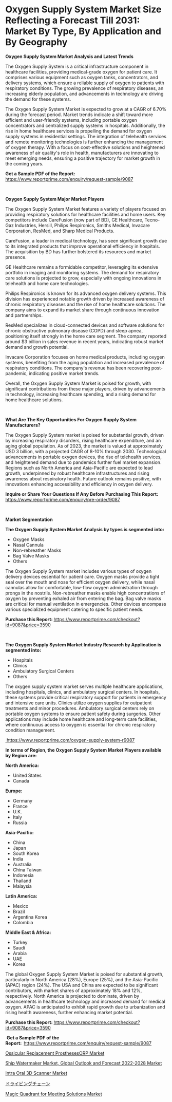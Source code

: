 <p><h1>Oxygen Supply System Market Size Reflecting a Forecast Till 2031: Market By Type, By Application and By Geography</h1></p><p><strong>Oxygen Supply System Market Analysis and Latest Trends</strong></p>
<p><p>The Oxygen Supply System is a critical infrastructure component in healthcare facilities, providing medical-grade oxygen for patient care. It comprises various equipment such as oxygen tanks, concentrators, and delivery systems, which ensure a reliable supply of oxygen to patients with respiratory conditions. The growing prevalence of respiratory diseases, an increasing elderly population, and advancements in technology are driving the demand for these systems.</p><p>The Oxygen Supply System Market is expected to grow at a CAGR of 6.70% during the forecast period. Market trends indicate a shift toward more efficient and user-friendly systems, including portable oxygen concentrators and centralized supply systems in hospitals. Additionally, the rise in home healthcare services is propelling the demand for oxygen supply systems in residential settings. The integration of telehealth services and remote monitoring technologies is further enhancing the management of oxygen therapy. With a focus on cost-effective solutions and heightened awareness of air quality's role in health, manufacturers are innovating to meet emerging needs, ensuring a positive trajectory for market growth in the coming years.</p></p>
<p><strong>Get a Sample PDF of the Report:&nbsp;</strong> <a href="https://www.reportprime.com/enquiry/request-sample/9087">https://www.reportprime.com/enquiry/request-sample/9087</a></p>
<p>&nbsp;</p>
<p><strong>Oxygen Supply System Major Market Players</strong></p>
<p><p>The Oxygen Supply System Market features a variety of players focused on providing respiratory solutions for healthcare facilities and home users. Key competitors include CareFusion (now part of BD), GE Healthcare, Tecno-Gaz Industries, Hersill, Philips Respironics, Smiths Medical, Invacare Corporation, ResMed, and Sharp Medical Products. </p><p>CareFusion, a leader in medical technology, has seen significant growth due to its integrated products that improve operational efficiency in hospitals. The acquisition by BD has further bolstered its resources and market presence.</p><p>GE Healthcare remains a formidable competitor, leveraging its extensive portfolio in imaging and monitoring systems. The demand for respiratory care solutions is projected to grow, especially with ongoing innovations in telehealth and home care technologies.</p><p>Philips Respironics is known for its advanced oxygen delivery systems. This division has experienced notable growth driven by increased awareness of chronic respiratory diseases and the rise of home healthcare solutions. The company aims to expand its market share through continuous innovation and partnerships.</p><p>ResMed specializes in cloud-connected devices and software solutions for chronic obstructive pulmonary disease (COPD) and sleep apnea, positioning itself strongly in the home care segment. The company reported around $3 billion in sales revenue in recent years, indicating robust market demand and growth potential.</p><p>Invacare Corporation focuses on home medical products, including oxygen systems, benefiting from the aging population and increased prevalence of respiratory conditions. The company's revenue has been recovering post-pandemic, indicating positive market trends.</p><p>Overall, the Oxygen Supply System Market is poised for growth, with significant contributions from these major players, driven by advancements in technology, increasing healthcare spending, and a rising demand for home healthcare solutions.</p></p>
<p>&nbsp;</p>
<p><strong>What Are The Key Opportunities For Oxygen Supply System Manufacturers?</strong></p>
<p><p>The Oxygen Supply System market is poised for substantial growth, driven by increasing respiratory disorders, rising healthcare expenditure, and an aging global population. As of 2023, the market is valued at approximately USD 3 billion, with a projected CAGR of 8-10% through 2030. Technological advancements in portable oxygen devices, the rise of telehealth services, and heightened demand due to pandemics further fuel market expansion. Regions such as North America and Asia-Pacific are expected to lead growth, underpinned by robust healthcare infrastructures and rising awareness about respiratory health. Future outlook remains positive, with innovations enhancing accessibility and efficiency in oxygen delivery.</p></p>
<p><strong>Inquire or Share Your Questions If Any Before Purchasing This Report:</strong> <a href="https://www.reportprime.com/enquiry/pre-order/9087">https://www.reportprime.com/enquiry/pre-order/9087</a></p>
<p>&nbsp;</p>
<p><strong>Market Segmentation</strong></p>
<p><strong>The Oxygen Supply System Market Analysis by types is segmented into:</strong></p>
<p><ul><li>Oxygen Masks</li><li>Nasal Cannula</li><li>Non-rebreather Masks</li><li>Bag Valve Masks</li><li>Others</li></ul></p>
<p><p>The Oxygen Supply System market includes various types of oxygen delivery devices essential for patient care. Oxygen masks provide a tight seal over the mouth and nose for efficient oxygen delivery, while nasal cannulas allow for comfortable, low-flow oxygen administration through prongs in the nostrils. Non-rebreather masks enable high concentrations of oxygen by preventing exhaled air from entering the bag. Bag valve masks are critical for manual ventilation in emergencies. Other devices encompass various specialized equipment catering to specific patient needs.</p></p>
<p><strong>Purchase this Report:&nbsp;</strong><a href="https://www.reportprime.com/checkout?id=9087&price=3590">https://www.reportprime.com/checkout?id=9087&price=3590</a></p>
<p>&nbsp;</p>
<p><strong>The Oxygen Supply System Market Industry Research by Application is segmented into:</strong></p>
<p><ul><li>Hospitals</li><li>Clinics</li><li>Ambulatory Surgical Centers</li><li>Others</li></ul></p>
<p><p>The oxygen supply system market serves multiple healthcare applications, including hospitals, clinics, and ambulatory surgical centers. In hospitals, these systems provide critical respiratory support for patients in emergency and intensive care units. Clinics utilize oxygen supplies for outpatient treatments and minor procedures. Ambulatory surgical centers rely on portable oxygen systems to ensure patient safety during surgeries. Other applications may include home healthcare and long-term care facilities, where continuous access to oxygen is essential for chronic respiratory condition management.</p></p>
<p><a href="https://www.reportprime.com/oxygen-supply-system-r9087">&nbsp;https://www.reportprime.com/oxygen-supply-system-r9087</a></p>
<p><strong>In terms of Region, the Oxygen Supply System Market Players available by Region are:</strong></p>
<p>
    <p> <strong> North America: </strong>
        <ul>
            <li>United States</li>
            <li>Canada</li>
        </ul>
        </p> 
    <p> <strong> Europe: </strong>
        <ul>
            <li>Germany</li>
            <li>France</li>
            <li>U.K.</li>
            <li>Italy</li>
            <li>Russia</li>
        </ul>
        </p> 
    <p> <strong> Asia-Pacific: </strong>
        <ul>
            <li>China</li>
            <li>Japan</li>
            <li>South Korea</li>
            <li>India</li>
            <li>Australia</li>
            <li>China Taiwan</li>
            <li>Indonesia</li>
            <li>Thailand</li>
            <li>Malaysia</li>
        </ul>
        </p> 
    <p> <strong> Latin America: </strong>
        <ul>
            <li>Mexico</li>
            <li>Brazil</li>
            <li>Argentina Korea</li>
            <li>Colombia</li>
        </ul>
        </p> 
    <p> <strong> Middle East & Africa: </strong>
        <ul>
            <li>Turkey</li>
            <li>Saudi</li>
            <li>Arabia</li>
            <li>UAE</li>
            <li>Korea</li>
        </ul>
    </p>
    </p>
<p><p>The global Oxygen Supply System Market is poised for substantial growth, particularly in North America (28%), Europe (25%), and the Asia-Pacific (APAC) region (24%). The USA and China are expected to be significant contributors, with market shares of approximately 18% and 12%, respectively. North America is projected to dominate, driven by advancements in healthcare technology and increased demand for medical oxygen. APAC is anticipated to exhibit rapid growth due to urbanization and rising health awareness, further enhancing market potential.</p></p>
<p><strong>Purchase this Report: </strong><a href="https://www.reportprime.com/checkout?id=9087&price=3590">https://www.reportprime.com/checkout?id=9087&price=3590</a></p>
<p>&nbsp;<strong>Get a Sample PDF of the Report:&nbsp;&nbsp;</strong><a href="https://www.reportprime.com/enquiry/request-sample/9087">https://www.reportprime.com/enquiry/request-sample/9087</a></p>
<p><strong></strong></p>
<p><p><a href="https://github.com/rahu1506/Market-Research-Report-List-6/blob/main/ossicular-replacement-prosthesesorp-market.md">Ossicular Replacement ProsthesesORP Market</a></p><p><a href="https://medium.com/@anslrtman56756/the-ship-watermaker-market-global-outlook-and-forecast-2022-2028-market-report-analyzes-379cfb251090">Ship Watermaker Market, Global Outlook and Forecast 2022-2028 Market</a></p><p><a href="https://issuu.com/reportprime-2/docs/intra-oral-3d-scanner-market-size-2_b8c7ec0fa881b3">Intra Oral 3D Scanner Market</a></p><p><a href="https://medium.com/@vivakuvalis2005/driving-chains-market-%E3%81%AF-%E3%82%B3%E3%82%B9%E3%83%88%E7%AE%A1%E7%90%86%E3%81%A8%E5%8A%B9%E7%8E%87%E5%90%91%E4%B8%8A%E3%82%92%E5%84%AA%E5%85%88%E3%81%97%E3%81%BE%E3%81%99-%E3%81%95%E3%82%89%E3%81%AB-%E5%A0%B1%E5%91%8A%E6%9B%B8%E3%81%AF%E5%B8%82%E5%A0%B4%E3%81%AE%E9%9C%80%E8%A6%81%E9%9D%A2%E3%81%A8%E4%BE%9B%E7%B5%A6%E9%9D%A2%E3%81%AE%E4%B8%A1%E6%96%B9%E3%82%92%E3%82%AB%E3%83%90%E3%83%BC%E3%81%97%E3%81%A6%E3%81%84%E3%81%BE%E3%81%99-driving-chains-%E5%B8%82%E5%A0%B4%E3%81%AF-2024-58ca97004b36">ドライビングチェーン</a></p><p><a href="https://www.linkedin.com/pulse/market-dynamics-future-trends-global-magic-quadrant-meeting-vxduc?trackingId=dWyUvTo%2FQXi9FTIeFarwcg%3D%3D">Magic Quadrant for Meeting Solutions Market</a></p></p>